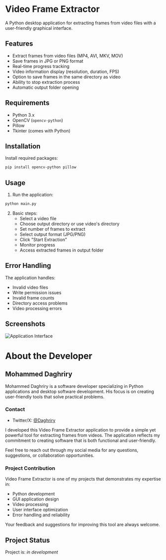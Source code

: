 # Video Frame Extractor

A Python desktop application for extracting frames from video files with a user-friendly graphical interface.

## Features

- Extract frames from video files (MP4, AVI, MKV, MOV)
- Save frames in JPG or PNG format
- Real-time progress tracking
- Video information display (resolution, duration, FPS)
- Option to save frames in the same directory as video
- Ability to stop extraction process
- Automatic output folder opening

## Requirements

- Python 3.x
- OpenCV (`opencv-python`)
- Pillow
- Tkinter (comes with Python)

## Installation

Install required packages:
```bash
pip install opencv-python pillow
```

## Usage

1. Run the application:
```bash
python main.py
```

2. Basic steps:
   - Select a video file
   - Choose output directory or use video's directory
   - Set number of frames to extract
   - Select output format (JPG/PNG)
   - Click "Start Extraction"
   - Monitor progress
   - Access extracted frames in output folder

## Error Handling

The application handles:
- Invalid video files
- Write permission issues
- Invalid frame counts
- Directory access problems
- Video processing errors

## Screenshots

![Application Interface](screenshots/app-interface.png)

# About the Developer

## Mohammed Daghriry

Mohammed Daghriry is a software developer specializing in Python applications and desktop software development. His focus is on creating user-friendly tools that solve practical problems.

### Contact

- Twitter/X: [@Daghriry](https://twitter.com/Daghriry)

I developed this Video Frame Extractor application to provide a simple yet powerful tool for extracting frames from videos. The application reflects my commitment to creating software that is both functional and user-friendly.

Feel free to reach out through my social media for any questions, suggestions, or collaboration opportunities.

### Project Contribution

Video Frame Extractor is one of my projects that demonstrates my expertise in:
- Python development
- GUI application design
- Video processing
- User interface optimization
- Error handling and reliability

Your feedback and suggestions for improving this tool are always welcome.

## Project Status

Project is: _in development_
